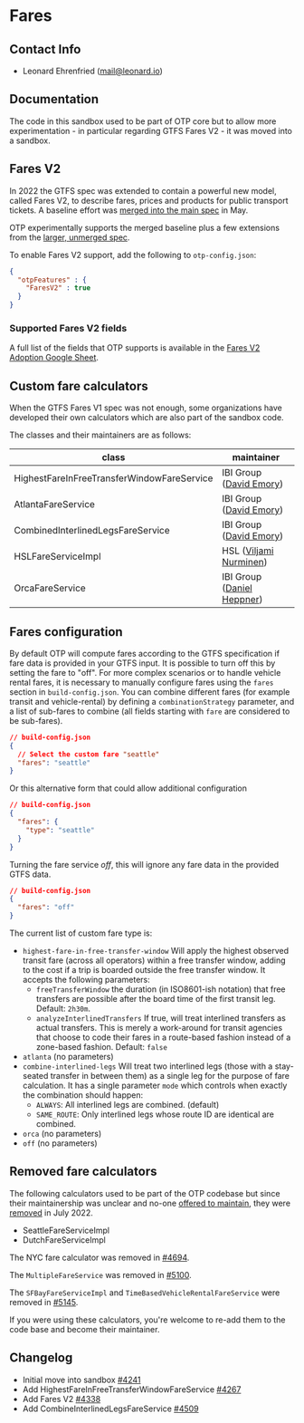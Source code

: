 # Fares

## Contact Info

- Leonard Ehrenfried ([mail@leonard.io](mailto:mail@leonard.io))

## Documentation

The code in this sandbox used to be part of OTP core but to allow more experimentation - in 
particular regarding GTFS Fares V2 - it was moved into a sandbox.

## Fares V2

In 2022 the GTFS spec was extended to contain a powerful new model, called Fares V2, to describe fares, prices and
products for public transport tickets. A baseline effort was [merged into the main
spec](https://github.com/google/transit/pull/286) in May.

OTP experimentally supports the merged baseline plus a few extensions from the [larger, unmerged spec](http://bit.ly/gtfs-fares).

To enable Fares V2 support, add the following to `otp-config.json`:

```json
{
  "otpFeatures" : {
    "FaresV2" : true
  }
}
```

### Supported Fares V2 fields

A full list of the fields that OTP supports is available in the [Fares V2 Adoption Google Sheet](https://docs.google.com/spreadsheets/d/1jpKjz6MbCD2XPhmIP11EDi-P2jMh7x2k-oHS-pLf2vI).

## Custom fare calculators

When the GTFS Fares V1 spec was not enough, some organizations have developed their own calculators
which are also part of the sandbox code.

The classes and their maintainers are as follows:

| class                                      | maintainer                                                 |
|--------------------------------------------|------------------------------------------------------------|
| HighestFareInFreeTransferWindowFareService | IBI Group ([David Emory](mailto:david.emory@ibigroup.com)) |
| AtlantaFareService                         | IBI Group ([David Emory](mailto:david.emory@ibigroup.com)) |
| CombinedInterlinedLegsFareService          | IBI Group ([David Emory](mailto:david.emory@ibigroup.com)) |
| HSLFareServiceImpl                         | HSL ([Viljami Nurminen](mailto:viljami.nurminen@cgi.com))  |
| OrcaFareService                            | IBI Group ([Daniel Heppner](mailto:daniel.heppner@ibigroup.com))|



## Fares configuration

By default OTP will compute fares according to the GTFS specification if fare data is provided in
your GTFS input. It is possible to turn off this by setting the fare to "off". For more complex
scenarios or to handle vehicle rental fares, it is necessary to manually configure fares using the
`fares` section in `build-config.json`. You can combine different fares (for example transit and
vehicle-rental) by defining a `combinationStrategy` parameter, and a list of sub-fares to combine
(all fields starting with `fare` are considered to be sub-fares).

```JSON
// build-config.json
{
  // Select the custom fare "seattle"
  "fares": "seattle"
}
```

Or this alternative form that could allow additional configuration

```JSON
// build-config.json
{
  "fares": {
	"type": "seattle"
  }
}
```

Turning the fare service _off_, this will ignore any fare data in the provided GTFS data.

```JSON
// build-config.json
{
  "fares": "off"
}
```

The current list of custom fare type is:

- `highest-fare-in-free-transfer-window` Will apply the highest observed transit fare (across all
  operators) within a free transfer window, adding to the cost if a trip is boarded outside the free
  transfer window. It accepts the following parameters:
    - `freeTransferWindow` the duration (in ISO8601-ish notation) that free transfers are
      possible after the board time of the first transit leg. Default: `2h30m`.
    - `analyzeInterlinedTransfers` If true, will treat interlined transfers as actual transfers.
      This is merely a work-around for transit agencies that choose to code their fares in a
      route-based fashion instead of a zone-based fashion. Default: `false`
- `atlanta` (no parameters)
- `combine-interlined-legs` Will treat two interlined legs (those with a stay-seated transfer in
  between them) as a single leg for the purpose of fare calculation.
  It has a single parameter `mode` which controls when exactly the combination should happen:
    - `ALWAYS`: All interlined legs are combined. (default)
    - `SAME_ROUTE`: Only interlined legs whose route ID are identical are combined.
- `orca` (no parameters)
- `off` (no parameters)

## Removed fare calculators

The following calculators used to be part of the OTP codebase but since their maintainership
was unclear and no-one [offered to maintain](https://groups.google.com/g/opentripplanner-users/c/ZPzx1lhZ9HU),
they were [removed](https://github.com/opentripplanner/OpenTripPlanner/pull/4273) in July 2022.

- SeattleFareServiceImpl
- DutchFareServiceImpl

The NYC fare calculator was removed in [#4694](https://github.com/opentripplanner/OpenTripPlanner/pull/4694).

The `MultipleFareService` was removed in [#5100](https://github.com/opentripplanner/OpenTripPlanner/pull/5100).

The `SFBayFareServiceImpl` and `TimeBasedVehicleRentalFareService` were removed in [#5145](https://github.com/opentripplanner/OpenTripPlanner/pull/5145).

If you were using these calculators, you're welcome to re-add them to the code base and become their
maintainer.

## Changelog

- Initial move into sandbox [#4241](https://github.com/opentripplanner/OpenTripPlanner/pull/4241)
- Add HighestFareInFreeTransferWindowFareService [#4267](https://github.com/opentripplanner/OpenTripPlanner/pull/4267)
- Add Fares V2 [#4338](https://github.com/opentripplanner/OpenTripPlanner/pull/4338)
- Add CombineInterlinedLegsFareService [#4509](https://github.com/opentripplanner/OpenTripPlanner/pull/4509)
